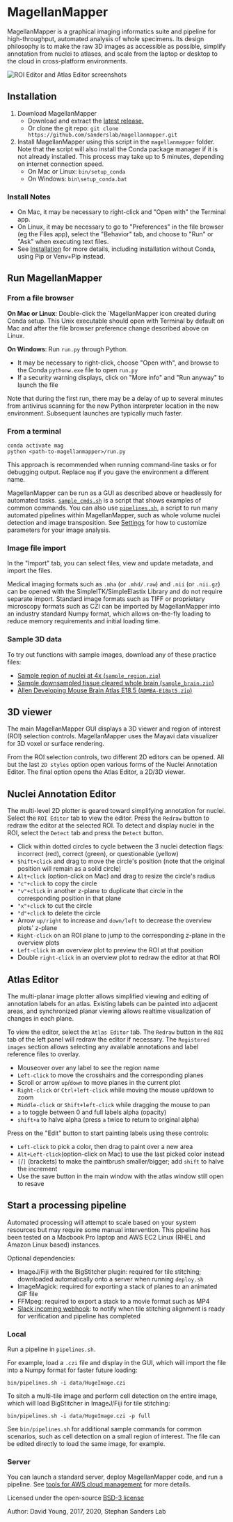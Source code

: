 # MagellanMapper

MagellanMapper is a graphical imaging informatics suite and pipeline for high-throughput, automated analysis of whole specimens. Its design philosophy is to make the raw 3D images as accessible as possible, simplify annotation from nuclei to atlases, and scale from the laptop or desktop to the cloud in cross-platform environments.

![ROI Editor and Atlas Editor screenshots](https://user-images.githubusercontent.com/1258953/83934132-f699aa00-a7e0-11ea-932c-0e58366d5061.png)

## Installation

1. Download MagellanMapper
    - Download and extract the [latest release.](https://github.com/sanderslab/magellanmapper/releases/latest)
    - Or clone the git repo: `git clone https://github.com/sanderslab/magellanmapper.git`
1. Install MagellanMapper using this script in the `magellanmapper` folder. Note that the script will also install the Conda package manager if it is not already installed. This process may take up to 5 minutes, depending on internet connection speed.
    - On Mac or Linux: `bin/setup_conda`
    - On Windows: `bin\setup_conda.bat`

### Install Notes
- On Mac, it may be necessary to right-click and "Open with" the Terminal app.
- On Linux, it may be necessary to go to "Preferences" in the file browser (eg the Files app), select the "Behavior" tab, and choose to "Run" or "Ask" when executing text files.
- See [Installation](docs/install.md) for more details, including installation without Conda, using Pip or Venv+Pip instead.
  
## Run MagellanMapper

### From a file browser

**On Mac or Linux**: Double-click the `MagellanMapper icon created during Conda setup. This Unix executable should open with Terminal by default on Mac and after the file browser preference change described above on Linux.

**On Windows**: Run `run.py` through Python.
- It may be necessary to right-click, choose "Open with", and browse to the Conda `pythonw.exe` file to open `run.py`
- If a security warning displays, click on "More info" and "Run anyway" to launch the file

Note that during the first run, there may be a delay of up to several minutes from antivirus scanning for the new Python interpreter location in the new environment. Subsequent launches are typically much faster.

### From a terminal

```
conda activate mag
python <path-to-magellanmapper>/run.py
```

This approach is recommended when running command-line tasks or for debugging output. Replace `mag` if you gave the environment a different name.

MagellanMapper can be run as a GUI as described above or headlessly for automated tasks. [`sample_cmds.sh`](bin/sample_cmds.sh) is a script that shows examples of common commands. You can also use [`pipelines.sh`](bin/pipelines.sh), a script to run many automated pipelines within MagellanMapper, such as whole volume nuclei detection and image transposition. See [Settings](docs/settings.md) for how to customize parameters for your image analysis.

### Image file import
In the "Import" tab, you can select files, view and update metadata, and import the files.

Medical imaging formats such as `.mha` (or `.mhd/.raw`) and `.nii` (or `.nii.gz`) can be opened with the SimpleITK/SimpleElastix Library and do not require separate import. Standard image formats such as TIFF or proprietary microscopy formats such as CZI can be imported by MagellanMapper into an industry standard Numpy format, which allows on-the-fly loading to reduce memory requirements and initial loading time.



### Sample 3D data

To try out functions with sample images, download any of these practice files:

- [Sample region of nuclei at 4x (`sample_region.zip`)](https://github.com/sanderslab/magellanmapper/releases/download/v1.1.3/sample_region.zip)
- [Sample downsampled tissue cleared whole brain (`sample_brain.zip`)](https://github.com/sanderslab/magellanmapper/releases/download/v1.1.3/sample_brain.zip)
- [Allen Developing Mouse Brain Atlas E18.5 (`ADMBA-E18pt5.zip`)](https://github.com/sanderslab/magellanmapper/releases/download/v1.1.3/ADMBA-E18pt5.zip)

## 3D viewer

The main MagellanMapper GUI displays a 3D viewer and region of interest (ROI) selection controls. MagellanMapper uses the Mayavi data visualizer for 3D voxel or surface rendering.

From the ROI selection controls, two different 2D editors can be opened. All but the last `2D styles` option open various forms of the Nuclei Annotation Editor. The final option opens the Atlas Editor, a 2D/3D viewer.

## Nuclei Annotation Editor

The multi-level 2D plotter is geared toward simplifying annotation for nuclei. Select the `ROI Editor` tab to view the editor. Press the `Redraw` button to redraw the editor at the selected ROI. To detect and display nuclei in the ROI, select the `Detect` tab and press the `Detect` button.

- Click within dotted circles to cycle between the 3 nuclei detection flags: incorrect (red), correct (green), or questionable (yellow)
- `Shift+click` and drag to move the circle's position (note that the original position will remain as a solid circle)
- `Alt+click` (option-click on Mac) and drag to resize the circle's radius
- `"c"+click` to copy the circle
- `"v"+click` in another z-plane to duplicate that circle in the corresponding position in that plane
- `"x"+click` to cut the circle
- `"d"+click` to delete the circle
- Arrow `up/right` to increase and `down/left` to decrease the overview plots' z-plane
- `Right-click` on an ROI plane to jump to the corresponding z-plane in the overview plots
- `Left-click` in an overview plot to preview the ROI at that position
- Double `right-click` in an overview plot to redraw the editor at that ROI

## Atlas Editor

The multi-planar image plotter allows simplified viewing and editing of annotation labels for an atlas. Existing labels can be painted into adjacent areas, and synchronized planar viewing allows realtime visualization of changes in each plane.

To view the editor, select the `Atlas Editor` tab. The `Redraw` button in the `ROI` tab of the left panel will redraw the editor if necessary. The `Registered images` section allows selecting any available annotations and label reference files to overlay.

- Mouseover over any label to see the region name
- `Left-click` to move the crosshairs and the corresponding planes
- Scroll or arrow `up`/`down` to move planes in the current plot
- `Right-click` or `Ctrl+left-click` while moving the mouse up/down to zoom
- `Middle-click` or `Shift+left-click` while dragging the mouse to pan
- `a` to toggle between 0 and full labels alpha (opacity)
- `shift+a` to halve alpha (press `a` twice to return to original alpha)

Press on the "Edit" button to start painting labels using these controls:

- `Left-click` to pick a color, then drag to paint over a new area
- `Alt+Left-click`(option-click on Mac) to use the last picked color instead
- `[`/`]` (brackets) to make the paintbrush smaller/bigger; add `shift` to halve the increment
- Use the save button in the main window with the atlas window still open to resave


## Start a processing pipeline

Automated processing will attempt to scale based on your system resources but may require some manual intervention. This pipeline has been tested on a Macbook Pro laptop and AWS EC2 Linux (RHEL and Amazon Linux based) instances.

Optional dependencies:

- ImageJ/Fiji with the BigStitcher plugin: required for tile stitching; downloaded automatically onto a server when running `deploy.sh`
- ImageMagick: required for exporting a stack of planes to an animated GIF file
- FFMpeg: required to export a stack to a movie format such as MP4
- [Slack incoming webhook](https://api.slack.com/incoming-webhooks): to notify when tile stitching alignment is ready for verification and pipeline has completed

### Local
Run a pipeline in `pipelines.sh`.

For example, load a `.czi` file and display in the GUI, which will import the file into a Numpy format for faster future loading:

```
bin/pipelines.sh -i data/HugeImage.czi
```

To sitch a multi-tile image and perform cell detection on the entire image, which will load BigStitcher in ImageJ/Fiji for tile stitching:

```
bin/pipelines.sh -i data/HugeImage.czi -p full
```

See `bin/pipelines.sh` for additional sample commands for common scenarios, such as cell detection on a small region of interest. The file can be edited directly to load the same image, for example.

### Server

You can launch a standard server, deploy MagellanMapper code, and run a pipeline. See [tools for AWS cloud management](cloud_aws.sh) for more details. 

Licensed under the open-source [BSD-3 license](LICENSE.txt)

Author: David Young, 2017, 2020, Stephan Sanders Lab
